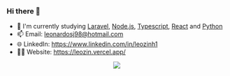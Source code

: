 ### Hi there 👋

- 🌱 I'm currently studying [Laravel](https://laravel.com), [Node.js](https://nodejs.org), [Typescript](https://www.typescriptlang.org), [React](https://reactjs.org) and [Python](https://www.python.org)
- 📫 Email: leonardosj98@hotmail.com
- 🌐 LinkedIn: https://www.linkedin.com/in/leozinh1
- 👨‍💼 Website: https://leozin.vercel.app/


<p align='center'>
 <img src='https://github-readme-stats.vercel.app/api?username=leozinh1&theme=dark&show_icons=true'/>
 </p>

